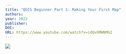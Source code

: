```yaml
---
title: "QGIS Beginner Part 1: Making Your First Map"
authors: 
year: 2022
publisher: 
DOI: 
URL: https://www.youtube.com/watch?v=idQvOMWNMGI
---
```

![](https://www.youtube.com/watch?v=idQvOMWNMGI)
